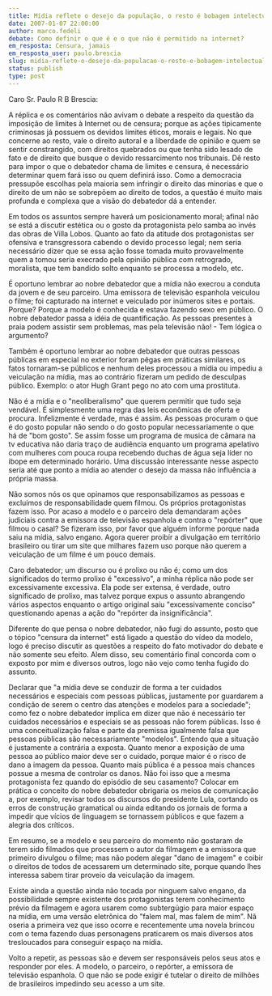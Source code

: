 ```yaml
---
title: Mídia reflete o desejo da população, o resto é bobagem intelectual
date: 2007-01-07 22:00:00
author: marco.fedeli
debate: Como definir o que é e o que não é permitido na internet?
em_resposta: Censura, jamais
em_resposta_user: paulo.brescia
slug: midia-reflete-o-desejo-da-populacao-o-resto-e-bobagem-intelectual
status: publish 
type: post
---
```


Caro Sr. Paulo R B Brescia:  

  

A réplica e os comentários não avivam o debate a respeito da questão da imposição de limites à Internet ou de censura; porque as ações tipicamente criminosas já possuem os devidos limites éticos, morais e legais. No que concerne ao resto, vale o direito autoral e a liberdade de opinião e quem se sentir constrangido, com direitos quebrados ou que tenha sido lesado de fato e de direito que busque o devido ressarcimento nos tribunais. Dê resto para impor o que o debatedor chama de limites e censura, é necessário determinar quem fará isso ou quem definirá isso. Como a democracia pressupõe escolhas pela maioria sem infringir o direito das minorias e que o direito de um não se sobrepõem ao direito de todos, a questão é muito mais profunda e complexa que a visão do debatedor dá a entender.  

  

Em todos os assuntos sempre haverá um posicionamento moral; afinal não se está a discutir estética ou o gosto da protagonista pelo samba ao invés das obras de Villa Lobos. Quanto ao fato da atitude dos protagonistas ser ofensiva e transgressora cabendo o devido processo legal; nem seria necessário dizer que se essa ação fosse tomada muito provavelmente quem a tomou seria execrado pela opinião pública com retrogrado, moralista, que tem bandido solto enquanto se processa a modelo, etc.  

  

É oportuno lembrar ao nobre debatedor que a mídia não execrou a conduta da jovem e de seu parceiro. Uma emissora de televisão espanhola veiculou o filme; foi capturado na internet e veiculado por inúmeros sites e portais. Porque? Porque a modelo é conhecida e estava fazendo sexo em público. O nobre debatedor passa a idéia de quantificação. As pessoas presentes à praia podem assistir sem problemas, mas pela televisão não! - Tem lógica o argumento?  

  

Também é oportuno lembrar ao nobre debatedor que outras pessoas públicas em especial no exterior foram pêgas em práticas similares, os fatos tornaram-se públicos e nenhum deles processou a mídia ou impediu a veiculação na mídia, mas ao contrário fizeram um pedido de desculpas público. Exemplo: o ator Hugh Grant pego no ato com uma prostituta.  

  

Não é a mídia e o "neoliberalismo" que querem permitir que tudo seja vendável. É simplesmente uma regra das leis econômicas de oferta e procura. Infelizmente é verdade, mas é assim. As pessoas procuram o que é do gosto popular não sendo o do gosto popular necessariamente o que há de "bom gosto". Se assim fosse um programa de musica de câmara na tv educativa não daria traço de audiência enquanto um programa apelativo com mulheres com pouca roupa recebendo duchas de água seja líder no ibope em determinado horário. Uma discussão interessante nesse aspecto seria até que ponto a mídia ao atender o desejo da massa não influência a própria massa.  

  

Não somos nós os que opinamos que responsabilizamos as pessoas e excluímos de responsabilidade quem filmou. Os próprios protagonistas fazem isso. Por acaso a modelo e o parceiro dela demandaram ações judiciais contra a emissora de televisão espanhola e contra o "repórter" que filmou o casal? Se fizeram isso, por favor que alguém informe porque nada saiu na mídia, salvo engano. Agora querer proibir a divulgação em território brasileiro ou tirar um site que milhares fazem uso porque não querem a veiculação de um filme é um pouco demais.  

  

Caro debatedor; um discurso ou é prolixo ou não é; como um dos significados do termo prolixo é "excessivo", a minha réplica não pode ser excessivamente excessiva. Ela pode ser extensa, é verdade, outro significado de prolixo, mas talvez porque expus o assunto abrangendo vários aspectos enquanto o artigo original saiu "excessivamente conciso" questionando apenas a ação do "repórter da insignificância".  

  

Diferente do que pensa o nobre debatedor, não fugi do assunto, posto que o tópico "censura da internet" está ligado a questão do vídeo da modelo, logo é preciso discutir as questões a respeito do fato motivador do debate e não somente seu efeito. Alem disso, seu comentário final concorda com o exposto por mim e diversos outros, logo não vejo como tenha fugido do assunto.  

  

Declarar que "a mídia deve se conduzir de forma a ter cuidados necessários e especiais com pessoas públicas, justamente por guardarem a condição de serem o centro das atenções e modelos para a sociedade"; como fez o nobre debatedor implica em dizer que não é necessário ter cuidados necessários e especiais se as pessoas não forem públicas. Isso é uma conceitualização falsa e parte da premissa igualmente falsa que pessoas públicas são necessariamente "modelos". Entendo que a situação é justamente a contrária a exposta. Quanto menor a exposição de uma pessoa ao público maior deve ser o cuidado, porque maior é o risco de dano a imagem da pessoa. Quanto mais pública é a pessoa mais chances possue a mesma de controlar os danos. Não foi isso que a mesma protagonista fez quando do episódio de seu casamento? Colocar em prática o conceito do nobre debatedor obrigaria os meios de comunicação a, por exemplo, revisar todos os discursos do presidente Lula, cortando os erros de construção gramatical ou ainda editando os jornais de forma a impedir que vícios de linguagem se tornassem públicos e que fazem a alegria dos críticos.   

  

Em resumo, se a modelo e seu parceiro do momento não gostaram de terem sido filmados que processem o autor da filmagem e a emissora que primeiro divulgou o filme; mas não podem alegar "dano de imagem" e coibir o direitos de todos de acessarem um determinado site, porque quando lhes interessa sabem tirar proveio da veiculação da imagem.  

  

Existe ainda a questão ainda não tocada por ninguem salvo engano, da possibilidade sempre existente dos protagonistas terem conhecimento prévio da filmagem e agora usarem como subtergúgio para maior espaço na mídia, em uma versão eletrônica do "falem mal, mas falem de mim". Nã oseria a primeira vez que isso ocorre e recentemente uma novela brincou com o tema fazendo duas personagens praticarem os mais diversos atos tresloucados para conseguir espaço na mídia.  

  

Volto a repetir, as pessoas são e devem ser responsáveis pelos seus atos e responder por eles. A modelo, o parceiro, o repórter, a emissora de televisão espanhola. O que não se pode exigir é tutelar o direito de milhões de brasileiros impedindo seu acesso a um site.  

  

  

  

